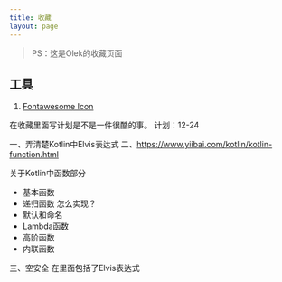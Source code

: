 ```yaml
---
title: 收藏
layout: page
---
```


> PS：这是Olek的收藏页面


## 工具<i class="fa-thin fa-screwdriver-wrench"></i>

1. [Fontawesome Icon](https://fontawesome.com/)


在收藏里面写计划是不是一件很酷的事。
计划：12-24

一、弄清楚Kotlin中Elvis表达式
二、https://www.yiibai.com/kotlin/kotlin-function.html

关于Kotlin中函数部分
- 基本函数
- 递归函数 怎么实现？
- 默认和命名
- Lambda函数
- 高阶函数
- 内联函数

三、空安全
在里面包括了Elvis表达式